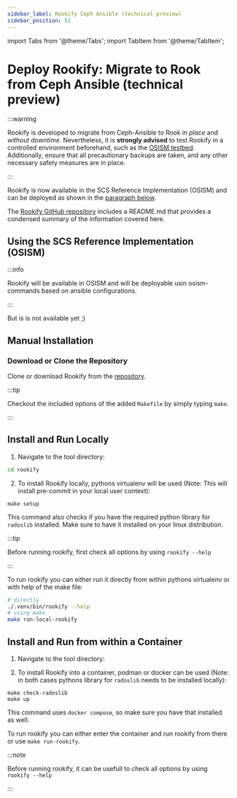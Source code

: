 ```yaml
---
sidebar_label: Rookify Ceph Ansible (technical preview)
sidebar_position: 51
---
```


import Tabs from '@theme/Tabs';
import TabItem from '@theme/TabItem';

# Deploy Rookify: Migrate to Rook from Ceph Ansible (technical preview)

:::warning

Rookify is developed to migrate from Ceph-Ansible to Rook _in place_ and _without downtime_.
Nevertheless, it is **strongly advised** to test Rookify in a controlled environment beforehand, such as the [OSISM testbed](https://github.com/osism/testbed). Additionally, ensure that all precautionary backups are taken, and any other necessary safety measures are in place.

:::

Rookify is now available in the SCS Reference Implementation (OSISM) and can be deployed as shown in the [paragraph below](#using-the-scs-reference-implementation-osism).

The [Rookify GitHub repository](https://github.com/SovereignCloudStack/rookify) includes a README.md that provides a condensed summary of the information covered here.

## Using the SCS Reference Implementation (OSISM)

:::info

Rookify will be available in OSISM and will be deployable usin osism-commands based on ansible configurations.

:::

But is is not available yet ;)

## Manual Installation

### Download or Clone the Repository

Clone or download Rookify from the [repository](https://github.com/SovereignCloudStack/rookify).

:::tip

Checkout the included options of the added `Makefile` by simply typing `make`.

:::

## Install and Run Locally

1.  Navigate to the tool directory:

```bash
cd rookify
```

2. To install Rookify locally, pythons virtualenv will be used (Note: This will install pre-commit in your local user context):

```
make setup
```

This command also checks if you have the required python library for `radoslib` installed. Make sure to have it installed on your linux distribution.

:::tip

Before running rookify, first check all options by using `rookify --help`

:::

To run rookify you can either run it directly from within pythons virtualenv or with help of the make file:

```bash
# directly
./.venv/bin/rookify --help
# using make
make run-local-rookify
```

## Install and Run from within a Container

1.  Navigate to the tool directory:

2. To install Rookify into a container, podman or docker can be used (Note: in both cases pythons library for `radoslib` needs to be installed locally):

```
make check-radoslib
make up
```

This command uses `docker compose`, so make sure you have that installed as well.

To run rookify you can either enter the container and run rookify from there or use `make run-rookify`.

:::note

Before running rookify, it can be usefull to check all options by using `rookify --help`

:::
